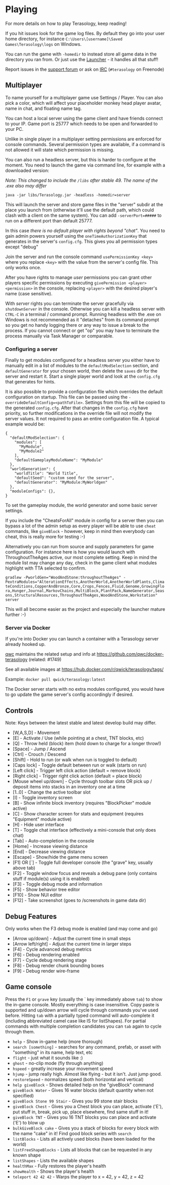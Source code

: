# Playing

For more details on how to play Terasology, keep reading!

If you hit issues look for the game log files. By default they go into your user home directory, for instance `C:\Users\[username]\Saved Games\Terasology\logs` on Windows.

You can run the game with `-homedir` to instead store all game data in the directory you ran from. Or just use the [Launcher](https://github.com/MovingBlocks/TerasologyLauncher/releases) - it handles all that stuff!

Report issues in the [support forum](http://forum.terasology.org/forum/support.20) or ask on [IRC](https://github.com/MovingBlocks/Terasology/wiki/Using-IRC) (`#terasology` on Freenode)

## Multiplayer

To name yourself for a multiplayer game use Settings / Player. You can also pick a color, which will affect your placeholder monkey head player avatar, name in chat, and floating name tag.

You can host a local server using the game client and have friends connect to your IP. Game port is 25777 which needs to be open and forwarded to your PC.

Unlike in single player in a multiplayer setting permissions are enforced for console commands. Several permission types are available, if a command is not allowed it will state which permission is missing.

You can also run a headless server, but this is harder to configure at the moment. You need to launch the game via command line, for example with a downloaded version:

*Note: This changed to include the `/libs` after stable 49. The name of the .exe also may differ*

`java -jar libs/Terasology.jar -headless -homedir=server`

This will launch the server and store game files in the "server" subdir at the place you launch from (otherwise it'll use the default path, which could clash with a client on the same system). You can add `-serverPort=#####` to run on a different port than default 25777.

In this case *there is no default player with rights beyond "chat"*. You need to gain admin powers yourself using the `oneTimeAuthorizationKey` that generates in the server's `config.cfg`. This gives you all permission types except "debug"

Join the server and run the console command `usePermissionKey <key>` where you replace `<key>` with the value from the server's config file. This only works once.

After you have rights to manage *user* permissions you can grant other players specific permissions by executing `givePermission <player> <permission>` in the console, replacing `<player>` with the desired player's name (case sensitive).

With *server* rights you can terminate the server gracefully via `shutdownServer` in the console. Otherwise you can kill a headless server with `CTRL-C` in a terminal / command prompt. Running headless with the .exe on Windows is not recommended as it "detaches" from its command prompt so you get no handy logging there or any way to issue a break to the process. If you cannot connect or get "op" you may have to terminate the process manually via Task Manager or comparable.

### Configuring a server

Finally to get modules configured for a headless server you either have to manually edit in a list of modules to the `defaultModSelection` section, and `defaultGenerator` for your chosen world, then delete the `saves` dir for the server and restart it. Start a single player world and look at the `config.cfg` that generates for hints.

It is also possible to provide a configuration file which overrides the default configuration on startup. This file can be passed using the `-overrideDefaultConfig=<pathToFile>`. Settings from this file will be copied to the generated `config.cfg`. After that changes in the `config.cfg` have priority, so further modifications in the override file will not modify the server values. It not required to pass an entire configuration file. A typical example would be:

```
{
  "defaultModSelection": {
    "modules": [
      "MyModule",
      "MyModule2"
    ],
    "defaultGameplayModuleName": "MyModule"
  },
  "worldGeneration": {
    "worldTitle": "World Title",
    "defaultSeed": "custom seed for the server",
    "defaultGenerator": "MyModule:MyWorldgen"
  },
  "moduleConfigs": {},
}
```

To set the gameplay module, the world generator and some basic server settings.

If you include the "CheatsForAll" module in config for a server then you can bypass a lot of the admin setup as every player will be able to use `cheat` commands, like `giveBlock` - however, keep in mind then everybody can cheat, this is really more for testing :-)

Alternatively you can run from source and supply parameters for game configuration. For instance here is how you would launch with ThroughoutTheAges active, our most complete setting. Keep in mind the module list may change any day, check in the game client what modules highlight with TTA selected to confirm.

`gradlew -PworldGen="WoodAndStone:throughoutTheAges" -PextraModules="AlterationEffects,AnotherWorld,AnotherWorldPlants,ClimateConditions,CopperAndBronze,Core,Crops,Fences,Fluid,Genome,GrowingFlora,Hunger,Journal,MarkovChains,MultiBlock,PlantPack,NameGenerator,Seasons,StructuralResources,ThroughoutTheAges,WoodAndStone,Workstation" server`

This will all become easier as the project and especially the launcher mature further :-)

### Server via Docker

If you're into Docker you can launch a container with a Terasology server already hooked up. 

[qwc](https://github.com/qwc) maintains the related setup and info at https://github.com/qwc/docker-terasology (related: #1749)

See all available images at https://hub.docker.com/r/qwick/terasology/tags/

Example: `docker pull qwick/terasology:latest`

The Docker server starts with no extra modules configured, you would have to go update the game server's config accordingly if desired.

## Controls

Note: Keys between the latest stable and latest develop build may differ.

* [W,A,S,D] - Movement
* [E] - Activate / Use (while pointing at a chest, TNT blocks, etc)
* [Q] - Throw held (block) item (hold down to charge for a longer throw!)
* [Space] - Jump / Ascend
* [Ctrl] - Crouch / Descend
* [Shift] - Hold to run (or walk when run is toggled to default)
* [Caps lock] - Toggle default between run or walk (starts on run)
* [Left click] - Trigger left click action (default = remove block)
* [Right click] - Trigger right click action (default = place block)
* [Mouse wheel up/down] - Cycle through toolbar slots OR pick up / deposit items into stacks in an inventory one at a time
* [1..0] - Change the active toolbar slot
* [I] - Toggle inventory screen
* [B] - Show infinite block inventory (requires "BlockPicker" module active)
* [C] - Show character screen for stats and equipment (requires "Equipment" module active)
* [H] - Hide user interface
* [T] - Toggle chat interface (effectively a mini-console that only does chat)
* [Tab] - Auto-completion in the console
* [Home] - Increase viewing distance
* [End] - Decrease viewing distance
* [Escape] - Show/hide the game menu screen
* [F1] OR [`] - Toggle full developer console (the "grave" key, usually above tab)
* [F2] - Toggle window focus and reveals a debug pane (only contains stuff if module(s) using it is enabled)
* [F3] - Toggle debug mode and information
* [F5] - Show behavior tree editor
* [F10] - Show NUI editor
* [F12] - Take screenshot (goes to /screenshots in game data dir)


## Debug Features

Only works when the F3 debug mode is enabled (and may come and go)

* [Arrow up/down] - Adjust the current time in small steps
* [Arrow left/right] - Adjust the current time in larger steps
* [F4] - Cycle advanced debug metrics
* [F6] - Debug rendering enabled
* [F7] - Cycle debug rendering stage
* [F8] - Debug render chunk bounding boxes
* [F9] - Debug render wire-frame


## Game console

Press the `F1` or `grave` key (usually the \` key immediately above `tab`) to show the in-game console. Mostly everything is case insensitive. Copy paste is supported and up/down arrow will cycle through commands you've used before. Hitting `tab` with a partially typed command will auto-complete it (including abbreviated camel case like lS for listShapes). For partial commands with multiple completion candidates you can `tab` again to cycle through them.

* `help` - Show in-game help (more thorough)
* `search [something]` - searches for any command, prefab, or asset with "something" in its name, help text, etc
* `flight` - just what it sounds like :)
* `ghost` - no-clip mode (fly through anything)
* `hspeed` - greatly increase your movement speed
* `hjump` - jump really high. Almost like flying - but it isn't. Just jump good.
* `restoreSpeed` - normalizes speed (both horizontal and vertical)
* `help giveBlock` - Shows detailed help on the "giveBlock" command
* `giveBlock Water` - Gives 16 water blocks (default quantity when not specified)
* `giveBlock Stone 99 Stair` - Gives you 99 stone stair blocks
* `giveBlock Chest` - Gives you a Chest block you can place, activate ('E'), put stuff in, break, pick up, place elsewhere, find same stuff in it!
* `giveBlock TNT` - Gives you 16 TNT blocks you can place and activate ('E') to blow up
* `bulkGiveBlock cake` - Gives you a stack of blocks for every block with the name "cake" in it! Find good block series with `search`
* `listBlocks` - Lists all actively used blocks (have been loaded for the world)
* `listFreeShapeBlocks` - Lists all blocks that can be requested in any known shape
* `listShapes` - Lists the available shapes
* `healthMax` - Fully restores the player's health
* `showHealth` - Shows the player's health
* `teleport 42 42 42` - Warps the player to x = 42, y = 42, z = 42
